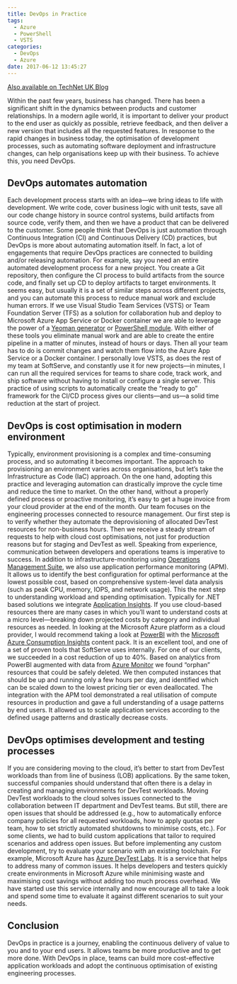 ```yaml
---
title: DevOps in Practice
tags:
  - Azure
  - PowerShell
  - VSTS
categories:
  - DevOps
  - Azure
date: 2017-06-12 13:45:27
---
```



[Also available on TechNet UK Blog](https://blogs.technet.microsoft.com/uktechnet/2017/05/18/devops-in-practice/)

Within the past few years, business has changed. There has been a significant shift in the dynamics between products and customer relationships. In a modern agile world, it is important to deliver your product to the end user as quickly as possible, retrieve feedback, and then deliver a new version that includes all the requested features. 
In response to the rapid changes in business today, the optimisation of development processes, such as automating software deployment and infrastructure changes, can help organisations keep up with their business.
To achieve this, you need DevOps.

<!-- more -->

## DevOps automates automation

Each development process starts with an idea—we bring ideas to life with development. We write code, cover business logic with unit tests, save all our code change history in source control systems, build artifacts from source code, verify them, and then we have a product that can be delivered to the customer. Some people think that DevOps is just automation through Continuous Integration (CI) and Continuous Delivery (CD) practices, but DevOps is more about automating automation itself. In fact, a lot of engagements that require DevOps practices are connected to building and/or releasing automation.
For example, say you need an entire automated development process for a new project. You create a Git repository, then configure the CI process to build artifacts from the source code, and finally set up CD to deploy artifacts to target environments. It seems easy, but usually it is a set of similar steps across different projects, and you can automate this process to reduce manual work and exclude human errors.
If we use Visual Studio Team Services (VSTS) or Team Foundation Server (TFS) as a solution for collaboration hub and deploy to Microsoft Azure App Service or Docker container we are able to leverage the power of a [Yeoman generator](https://www.npmjs.com/package/generator-team) or [PowerShell module](https://www.powershellgallery.com/packages/Team). With either of these tools you eliminate manual work and are able to create the entire pipeline in a matter of minutes, instead of hours or days. Then all your team has to do is commit changes and watch them flow into the Azure App Service or a Docker container. I personally love VSTS, as does the rest of my team at SoftServe, and constantly use it for new projects—in minutes, I can run all the required services for teams to share code, track work, and ship software without having to install or configure a single server. This practice of using scripts to automatically create the “ready to go” framework for the CI/CD process gives our clients—and us—a solid time reduction at the start of project.

## DevOps is cost optimisation in modern environment

Typically, environment provisioning is a complex and time-consuming process, and so automating it becomes important. The approach to provisioning an environment varies across organisations, but let’s take the Infrastructure as Code (IaC) approach. On the one hand, adopting this practice and leveraging automation can drastically improve the cycle time and reduce the time to market. On the other hand, without a properly defined process or proactive monitoring, it’s easy to get a huge invoice from your cloud provider at the end of the month. Our team focuses on the engineering processes connected to resource management. Our first step is to verify whether they automate the deprovisioning of allocated DevTest resources for non-business hours. Then we receive a steady stream of requests to help with cloud cost optimisations, not just for production reasons but for staging and DevTest as well.
Speaking from experience, communication between developers and operations teams is imperative to success. In addition to infrastructure-monitoring using [Operations Management Suite](https://www.microsoft.com/en-us/cloud-platform/operations-management-suite), we also use application performance monitoring (APM). It allows us to identify the best configuration for optimal performance at the lowest possible cost, based on comprehensive system-level data analysis (such as peak CPU, memory, IOPS, and network usage). This the next step to understanding workload and spending optimisation. Typically for .NET based solutions we integrate [Application Insights](https://azure.microsoft.com/en-us/services/application-insights/).
If you use cloud-based resources there are many cases in which you’ll want to understand costs at a micro level—breaking down projected costs by category and individual resources as needed. In looking at the Microsoft Azure platform as a cloud provider, I would recommend taking a look at [PowerBI](https://powerbi.microsoft.com/en-us/) with the [Microsoft Azure Consumption Insights](https://powerbi.microsoft.com/en-us/documentation/powerbi-content-pack-azure-consumption-insights/) content pack. It is an excellent tool, and one of a set of proven tools that SoftServe uses internally.
For one of our clients, we succeeded in a cost reduction of up to 40%. Based on analytics from PowerBI augmented with data from [Azure Monitor](https://azure.microsoft.com/en-us/pricing/details/monitor/) we found “orphan” resources that could be safely deleted. We then computed instances that should be up and running only a few hours per day, and identified which can be scaled down to the lowest pricing tier or even deallocated. The integration with the APM tool demonstrated a real utilisation of compute resources in production and gave a full understanding of a usage patterns by end users. It allowed us to scale application services according to the defined usage patterns and drastically decrease costs.

## DevOps optimises development and testing processes

If you are considering moving to the cloud, it’s better to start from DevTest workloads than from line of business (LOB) applications. By the same token, successful companies should understand that often there is a delay in creating and managing environments for DevTest workloads. Moving DevTest workloads to the cloud solves issues connected to the collaboration between IT department and DevTest teams. But still, there are open issues that should be addressed (e.g., how to automatically enforce company policies for all requested workloads, how to apply quotas per team, how to set strictly automated shutdowns to minimise costs, etc.). For some clients, we had to build custom applications that tailor to required scenarios and address open issues. But before implementing any custom development, try to evaluate your scenario with an existing toolchain.
For example, Microsoft Azure has [Azure DevTest Labs](https://azure.microsoft.com/en-us/services/devtest-lab/). It is a service that helps to address many of common issues. It helps developers and testers quickly create environments in Microsoft Azure while minimising waste and maximising cost savings without adding too much process overhead. We have started use this service internally and now encourage all to take a look and spend some time to evaluate it against different scenarios to suit your needs.

## Conclusion

DevOps in practice is a journey, enabling the continuous delivery of value to you and to your end users. It allows teams be more productive and to get more done. With DevOps in place, teams can build more cost-effective application workloads and adopt the continuous optimisation of existing engineering processes.